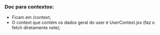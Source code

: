### Doc para contextos:
- Ficam em /context;
- O context que contém os dados geral do user é UserContext.jsx (faz o fetch diretamente nele);